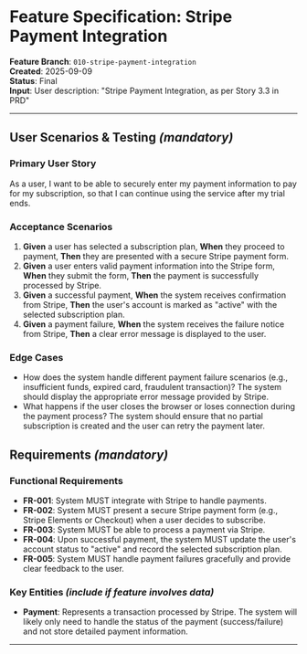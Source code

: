 # Feature Specification: Stripe Payment Integration

**Feature Branch**: `010-stripe-payment-integration`  
**Created**: 2025-09-09  
**Status**: Final  
**Input**: User description: "Stripe Payment Integration, as per Story 3.3 in PRD"

---

## User Scenarios & Testing *(mandatory)*

### Primary User Story
As a user, I want to be able to securely enter my payment information to pay for my subscription, so that I can continue using the service after my trial ends.

### Acceptance Scenarios
1. **Given** a user has selected a subscription plan, **When** they proceed to payment, **Then** they are presented with a secure Stripe payment form.
2. **Given** a user enters valid payment information into the Stripe form, **When** they submit the form, **Then** the payment is successfully processed by Stripe.
3. **Given** a successful payment, **When** the system receives confirmation from Stripe, **Then** the user's account is marked as "active" with the selected subscription plan.
4. **Given** a payment failure, **When** the system receives the failure notice from Stripe, **Then** a clear error message is displayed to the user.

### Edge Cases
- How does the system handle different payment failure scenarios (e.g., insufficient funds, expired card, fraudulent transaction)? The system should display the appropriate error message provided by Stripe.
- What happens if the user closes the browser or loses connection during the payment process? The system should ensure that no partial subscription is created and the user can retry the payment later.

## Requirements *(mandatory)*

### Functional Requirements
- **FR-001**: System MUST integrate with Stripe to handle payments.
- **FR-002**: System MUST present a secure Stripe payment form (e.g., Stripe Elements or Checkout) when a user decides to subscribe.
- **FR-003**: System MUST be able to process a payment via Stripe.
- **FR-004**: Upon successful payment, the system MUST update the user's account status to "active" and record the selected subscription plan.
- **FR-005**: System MUST handle payment failures gracefully and provide clear feedback to the user.

### Key Entities *(include if feature involves data)*
- **Payment**: Represents a transaction processed by Stripe. The system will likely only need to handle the status of the payment (success/failure) and not store detailed payment information.

---
